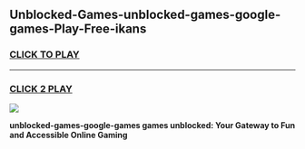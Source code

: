 
## Unblocked-Games-unblocked-games-google-games-Play-Free-ikans
<h3>
<a href="https://premium76.site?title=unblocked-games-google-games&ref=10A">CLICK TO PLAY</a></h3>
<hr>

<h3>
<a href="https://premium76.site?title=unblocked-games-google-games&ref=10A">CLICK 2 PLAY</a>
  
</h3>

<a href="https://premium76.site?title=unblocked-games-google-games&ref=10A"><img src="https://clearcache.store/games.png"></a>


**unblocked-games-google-games games unblocked: Your Gateway to Fun and Accessible Online Gaming**
